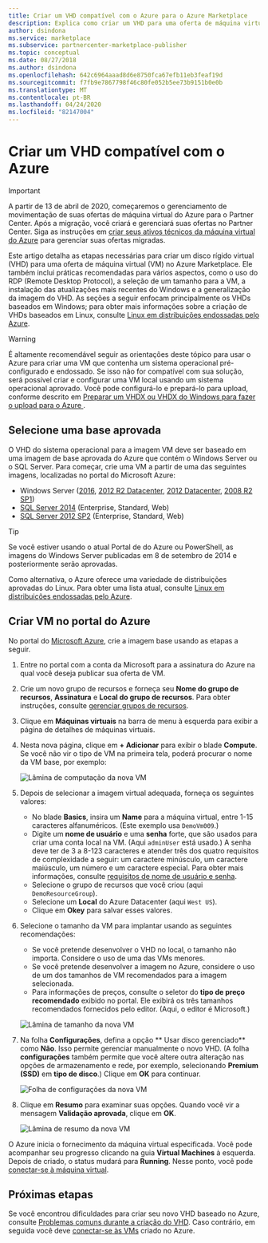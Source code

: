 ```yaml
---
title: Criar um VHD compatível com o Azure para o Azure Marketplace
description: Explica como criar um VHD para uma oferta de máquina virtual no Azure Marketplace.
author: dsindona
ms.service: marketplace
ms.subservice: partnercenter-marketplace-publisher
ms.topic: conceptual
ms.date: 08/27/2018
ms.author: dsindona
ms.openlocfilehash: 642c6964aaad8d6e8750fca67efb11eb3feaf19d
ms.sourcegitcommit: f7fb9e7867798f46c80fe052b5ee73b9151b0e0b
ms.translationtype: MT
ms.contentlocale: pt-BR
ms.lasthandoff: 04/24/2020
ms.locfileid: "82147004"
---
```

# <a name="create-an-azure-compatible-vhd"></a>Criar um VHD compatível com o Azure

> [!IMPORTANT]
> A partir de 13 de abril de 2020, começaremos o gerenciamento de movimentação de suas ofertas de máquina virtual do Azure para o Partner Center. Após a migração, você criará e gerenciará suas ofertas no Partner Center. Siga as instruções em [criar seus ativos técnicos da máquina virtual do Azure](https://docs.microsoft.com/azure/marketplace/partner-center-portal/azure-vm-create-offer) para gerenciar suas ofertas migradas.

Este artigo detalha as etapas necessárias para criar um disco rígido virtual (VHD) para uma oferta de máquina virtual (VM) no Azure Marketplace.  Ele também inclui práticas recomendadas para vários aspectos, como o uso do RDP (Remote Desktop Protocol), a seleção de um tamanho para a VM, a instalação das atualizações mais recentes do Windows e a generalização da imagem do VHD.  As seções a seguir enfocam principalmente os VHDs baseados em Windows; para obter mais informações sobre a criação de VHDs baseados em Linux, consulte [Linux em distribuições endossadas pelo Azure](../../../virtual-machines/linux/endorsed-distros.md). 

> [!WARNING]
> É altamente recomendável seguir as orientações deste tópico para usar o Azure para criar uma VM que contenha um sistema operacional pré-configurado e endossado.  Se isso não for compatível com sua solução, será possível criar e configurar uma VM local usando um sistema operacional aprovado.  Você pode configurá-lo e prepará-lo para upload, conforme descrito em [ Preparar um VHDX ou VHDX do Windows para fazer o upload para o Azure ](https://docs.microsoft.com/azure/virtual-machines/windows/prepare-for-upload-vhd-image).


## <a name="select-an-approved-base"></a>Selecione uma base aprovada
O VHD do sistema operacional para a imagem VM deve ser baseado em uma imagem de base aprovada do Azure que contém o Windows Server ou o SQL Server.
Para começar, crie uma VM a partir de uma das seguintes imagens, localizadas no portal do Microsoft Azure:

-    Windows Server ([2016](https://www.microsoft.com/evalcenter/evaluate-windows-server-2016), [2012 R2 Datacenter](https://azuremarketplace.microsoft.com/marketplace/apps/microsoftwindowsserver.windowsserver?tab=Overview), [2012 Datacenter](https://azuremarketplace.microsoft.com/marketplace/apps/microsoftwindowsserver.windowsserver?tab=Overview), [2008 R2 SP1](https://azuremarketplace.microsoft.com/marketplace/apps/microsoftwindowsserver.windowsserver?tab=Overview))
-    [SQL Server 2014](https://docs.microsoft.com/azure/virtual-machines/windows/sql/virtual-machines-windows-sql-server-pricing-guidance) (Enterprise, Standard, Web)
-    [SQL Server 2012 SP2](https://docs.microsoft.com/azure/virtual-machines/windows/sql/virtual-machines-windows-sql-server-pricing-guidance) (Enterprise, Standard, Web)

> [!TIP]
> Se você estiver usando o atual Portal de do Azure ou PowerShell, as imagens do Windows Server publicadas em 8 de setembro de 2014 e posteriormente serão aprovadas.

Como alternativa, o Azure oferece uma variedade de distribuições aprovadas do Linux.  Para obter uma lista atual, consulte [Linux em distribuições endossadas pelo Azure](https://docs.microsoft.com/azure/virtual-machines/linux/endorsed-distros).


## <a name="create-vm-in-the-azure-portal"></a>Criar VM no portal do Azure 

No portal do [Microsoft Azure](https://ms.portal.azure.com/), crie a imagem base usando as etapas a seguir.

1. Entre no portal com a conta da Microsoft para a assinatura do Azure na qual você deseja publicar sua oferta de VM.
2. Crie um novo grupo de recursos e forneça seu **Nome do grupo de recursos**, **Assinatura** e **Local do grupo de recursos**.  Para obter instruções, consulte [gerenciar grupos de recursos](https://docs.microsoft.com/azure/azure-resource-manager/resource-group-portal).
3. Clique em **Máquinas virtuais** na barra de menu à esquerda para exibir a página de detalhes de máquinas virtuais. 
4. Nesta nova página, clique em **+ Adicionar** para exibir o blade **Compute**.  Se você não vir o tipo de VM na primeira tela, poderá procurar o nome da VM base, por exemplo:

    ![Lâmina de computação da nova VM](./media/publishvm_014.png)

5. Depois de selecionar a imagem virtual adequada, forneça os seguintes valores:
   * No blade **Basics**, insira um **Name** para a máquina virtual, entre 1-15 caracteres alfanuméricos. (Este exemplo usa `DemoVm009`.)
   * Digite um **nome de usuário** e uma **senha** forte, que são usados para criar uma conta local na VM.  (Aqui `adminUser` está usado.)  A senha deve ter de 3 a 8-123 caracteres e atender três dos quatro requisitos de complexidade a seguir: um caractere minúsculo, um caractere maiúsculo, um número e um caractere especial. Para obter mais informações, consulte [requisitos de nome de usuário e senha](https://docs.microsoft.com/azure/virtual-machines/virtual-machines-windows-faq#what-are-the-username-requirements-when-creating-a-vm).
   * Selecione o grupo de recursos que você criou (aqui `DemoResourceGroup`).
   * Selecione um **Local** do Azure Datacenter (aqui `West US`).
   * Clique em **Okey** para salvar esses valores. 

6. Selecione o tamanho da VM para implantar usando as seguintes recomendações:
   * Se você pretende desenvolver o VHD no local, o tamanho não importa. Considere o uso de uma das VMs menores.
   * Se você pretende desenvolver a imagem no Azure, considere o uso de um dos tamanhos de VM recomendados para a imagem selecionada.
   * Para informações de preços, consulte o seletor do **tipo de preço recomendado** exibido no portal. Ele exibirá os três tamanhos recomendados fornecidos pelo editor. (Aqui, o editor é Microsoft.)

   ![Lâmina de tamanho da nova VM](./media/publishvm_015.png)

7. Na folha **Configurações**, defina a opção ** Usar disco gerenciado** como **Não**.  Isso permite gerenciar manualmente o novo VHD. (A folha **configurações** também permite que você altere outra alteração nas opções de armazenamento e rede, por exemplo, selecionando **Premium (SSD)** em **tipo de disco**.)  Clique em **OK** para continuar.

    ![Folha de configurações da nova VM](./media/publishvm_016.png)

8. Clique em **Resumo** para examinar suas opções. Quando você vir a mensagem **Validação aprovada**, clique em **OK**.

    ![Lâmina de resumo da nova VM](./media/publishvm_017.png)

O Azure inicia o fornecimento da máquina virtual especificada.  Você pode acompanhar seu progresso clicando na guia **Virtual Machines** à esquerda.  Depois de criado, o status mudará para **Running**.  Nesse ponto, você pode [conectar-se à máquina virtual](./cpp-connect-vm.md).


## <a name="next-steps"></a>Próximas etapas

Se você encontrou dificuldades para criar seu novo VHD baseado no Azure, consulte [Problemas comuns durante a criação do VHD](./cpp-common-vhd-creation-issues.md).  Caso contrário, em seguida você deve [conectar-se às VMs](./cpp-connect-vm.md) criado no Azure. 

